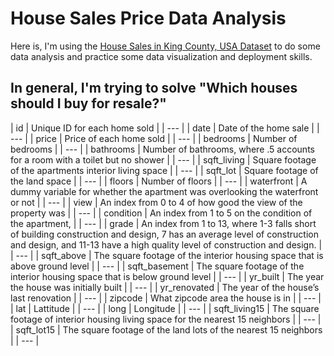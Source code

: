 # House Sales Price Data Analysis

Here is, I'm using the [House Sales in King County, USA Dataset](https://www.kaggle.com/harlfoxem/housesalesprediction)
to do some data analysis and practice some data visualization and deployment skills.

In general, I'm trying to solve "Which houses should I buy for resale?"
--

| id | Unique ID for each home sold |
| --- |
| date | Date of the home sale |
| --- |
| price | Price of each home sold |
| --- |
| bedrooms | Number of bedrooms |
| --- |
| bathrooms | Number of bathrooms, where .5 accounts for a room with a toilet but no shower |
| --- |
| sqft_living | Square footage of the apartments interior living space |
| --- |
| sqft_lot | Square footage of the land space |
| --- |
| floors | Number of floors |
| --- |
| waterfront | A dummy variable for whether the apartment was overlooking the waterfront or not |
| --- |
| view | An index from 0 to 4 of how good the view of the property was |
| --- |
| condition | An index from 1 to 5 on the condition of the apartment, |
| --- |
| grade | An index from 1 to 13, where 1-3 falls short of building construction and design, 7 has an average level of construction and design, and 11-13 have a high quality level of construction and design. |
| --- |
| sqft_above | The square footage of the interior housing space that is above ground level |
| --- |
| sqft_basement | The square footage of the interior housing space that is below ground level |
| --- |
| yr_built | The year the house was initially built |
| --- |
| yr_renovated | The year of the house’s last renovation |
| --- |
| zipcode | What zipcode area the house is in |
| --- |
| lat | Lattitude |
| --- |
| long | Longitude |
| --- |
| sqft_living15 | The square footage of interior housing living space for the nearest 15 neighbors |
| --- |
| sqft_lot15 | The square footage of the land lots of the nearest 15 neighbors |
| --- |
